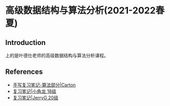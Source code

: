 # 高级数据结构与算法分析(2021-2022春夏)

## Introduction
上的是叶德仕老师的高级数据结构与算法分析课程。  

## References
- [手写复习笔记-算法部分|Carton](files/手写复习笔记-算法部分.pdf)
- [复习笔记|小角龙 18级](files/小角龙(18)复习笔记.pdf)
- [复习笔记|JerryG 20级](files/JerryG(20)复习笔记.pdf)
